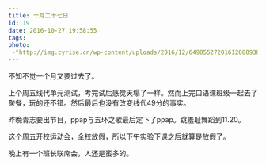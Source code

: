 ```yaml
---
title: 十月二十七日
id: 19
date: 2016-10-27 19:58:55
tags:
photo:
 -"http://img.cyrise.cn/wp-content/uploads/2016/12/6498552720161208093824092_640.jpg"
---
```



不知不觉一个月又要过去了。

上个周五线代单元测试，考完试后感觉天塌了一样。然而上完口语课班级一起去了聚餐，玩的还不错。然后最后也没有改变线代49分的事实。

昨晚青志要出节目，ppap与五环之歌最后定下了ppap。跳羞耻舞蹈到11.20。

这个周五开校运动会，全校放假，所以下午实验下课之后就算是放假了。

晚上有一个班长联席会，人还是蛮多的。


